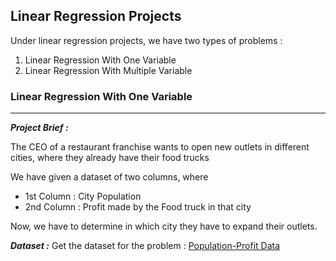 ## Linear Regression Projects

Under linear regression projects, we have two types of problems :

1. Linear Regression With One Variable
2. Linear Regression With Multiple Variable

### Linear Regression With One Variable
---
***Project Brief :***

The CEO of a restaurant franchise wants to open new outlets in different cities, where they already have their food trucks

We have given a dataset of two columns, where
- 1st Column : City Population
- 2nd Column : Profit made by the Food truck in that city

Now, we have to determine in which city they have to expand their outlets.

***Dataset :***
Get the dataset for the problem :
[Population-Profit Data](Datasets\PopulatinProfit.txt)
